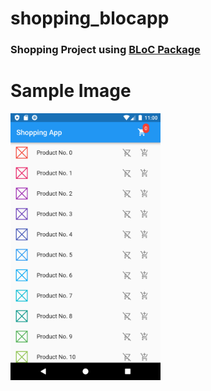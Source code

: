 # shopping_blocapp

### Shopping Project using [BLoC Package](https://pub.dev/packages/flutter_bloc)   

# Sample Image
<p align="left" >
  <img width="240" src= "https://raw.githubusercontent.com/NovairMikhail14/shopping_blocapp/master/lib/md_image/home_screen.png" >
</p>


